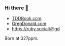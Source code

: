 ### Hi there 👋

* <a href="https://tddbook.com">TDDBook.com</a>
* <a href="https://gregdonald.com">GregDonald.com</a>
* <a href="https://ruby.social/@gd" rel="me">https://ruby.social/@gd</a>

Born at 327ppm.
